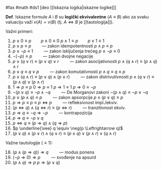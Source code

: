 #fax #math #ds1 [deo [[Iskazna logika|iskazne logike]]]
$\:$

**Def**. Iskazne formule $A$ i $B$ su **logički ekvivalentne** ($A \equiv B$) ako za svaku valuaciju važi $v(A)=v(B)$ 
(tj. $A \Leftrightarrow B$ je [[tautologija]]).

Važni primeri:
1. $p \lor 0 \equiv p \qquad p \land 0 \equiv 0$
 $p \land 1 \equiv p \qquad p \lor 1 \equiv 1$
2. $p \lor p \equiv p \qquad$ — zakon idempotentnosti
$p \land p \equiv p$ 
3. $p \lor \neg p \equiv 1 \qquad$ — zakon isključenja trećeg
$p \land \neg p \equiv 0 \qquad$
4. $\neg (\neg p) \equiv p \qquad$ — zakon dvojne negacije
5. $p \lor (q \lor r) \equiv (p \lor q) \lor r \qquad$ — zakon asocijativnosti
$p \land (q \land r) \equiv (p \land q) \land r \qquad$
6. $p \lor q \equiv q \lor p \qquad$ — zakon komutativnosti
$p \land q \equiv q \land p \qquad$
7. $p \lor (q \land r) \equiv (p \lor q) \land (p \lor r) \qquad$ — zakon distrivutivnosti
$p \land (q \lor r) \equiv (p \land q) \lor (p \land r) \qquad$
8. $1 \Rightarrow p \equiv p$
$0 \Rightarrow p \equiv 1$
$p \Rightarrow 1 \equiv 1$
$p \Rightarrow 0 \equiv \neg p$
9. $\neg (p \lor q) \equiv \neg p \land \neg q\qquad$ — De Morganovi zakoni
$\neg (p \land q) \equiv \neg p \lor \neg q\qquad$
10. $p \lor (p \land q) \equiv p \qquad$ — zakon apsorpcije
$p \land (p \lor q) \equiv p \qquad$
11. $p \Rightarrow p \equiv p \equiv p \Leftrightarrow p \qquad$ — refleksivnost impl./ekviv.
12. $(p \Leftrightarrow q) \land (q \Leftrightarrow r) \equiv (p \Leftrightarrow r) \qquad$ — tranzitivnost ekviv.
13. $p \Rightarrow q \equiv \neg q \Rightarrow \neg p \qquad$ — kontrapozicija
14. $p \Rightarrow q \equiv \neg p \lor q \qquad$
15. $p \Leftrightarrow q \equiv (p \Rightarrow q) \land  (q \Rightarrow p)$
16. $p \underline{\vee} q \equiv \neg(p \Leftrightarrow q)$
17. $(p \lor q) \land (p \lor r)  \land (q \lor r) \equiv (p \land q) \lor (p \land r)\lor (q \land r)$

Važne tautologije ($\equiv 1$):

18. $(p \land (p \Rightarrow q)) \Rightarrow q\qquad$ — modus ponens
19. $(\neg p \Rightarrow 0) \Rightarrow p\qquad$ — svođenje na apsurd
20. $(p \land q) \Rightarrow p$
$p \Rightarrow (p \lor q)$
